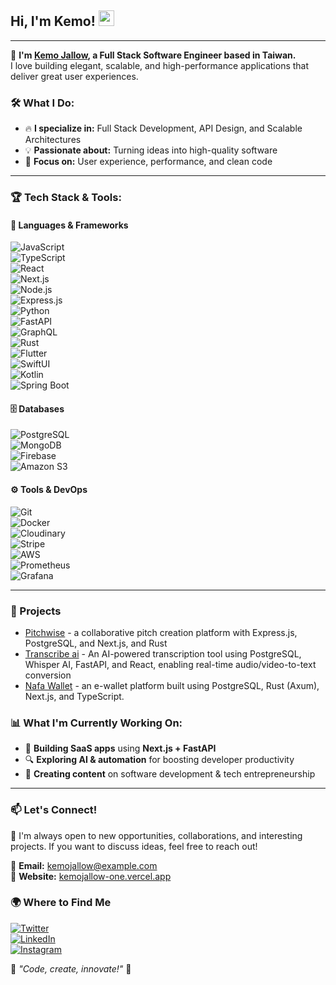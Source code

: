 ## Hi, I'm Kemo! <img src="https://media.giphy.com/media/hvRJCLFzcasrR4ia7z/giphy.gif" width="25px">


---

🚀 **I'm [Kemo Jallow](https://portfolio-ten-phi-89.vercel.app/), a Full Stack Software Engineer based in Taiwan.**  
I love building elegant, scalable, and high-performance applications that deliver great user experiences.  

### 🛠️ What I Do:
- 🔥 **I specialize in:** Full Stack Development, API Design, and Scalable Architectures  
- 💡 **Passionate about:** Turning ideas into high-quality software  
- 🎨 **Focus on:** User experience, performance, and clean code  

---

### 🏆 **Tech Stack & Tools:**
#### 🚀 **Languages & Frameworks**
![JavaScript](https://img.shields.io/badge/-JavaScript-F7DF1E?style=flat-square&logo=javascript&logoColor=black)  
![TypeScript](https://img.shields.io/badge/-TypeScript-3178C6?style=flat-square&logo=typescript&logoColor=white)  
![React](https://img.shields.io/badge/-React-61DAFB?style=flat-square&logo=react&logoColor=black)  
![Next.js](https://img.shields.io/badge/-Next.js-000000?style=flat-square&logo=nextdotjs&logoColor=white)  
![Node.js](https://img.shields.io/badge/-Node.js-339933?style=flat-square&logo=nodedotjs&logoColor=white)  
![Express.js](https://img.shields.io/badge/-Express.js-000000?style=flat-square&logo=express&logoColor=white)  
![Python](https://img.shields.io/badge/-Python-3776AB?style=flat-square&logo=python&logoColor=white)  
![FastAPI](https://img.shields.io/badge/-FastAPI-009688?style=flat-square&logo=fastapi&logoColor=white)  
![GraphQL](https://img.shields.io/badge/-GraphQL-E10098?style=flat-square&logo=graphql&logoColor=white)  
![Rust](https://img.shields.io/badge/-Rust-000000?style=flat-square&logo=rust&logoColor=white)  
![Flutter](https://img.shields.io/badge/-Flutter-02569B?style=flat-square&logo=flutter&logoColor=white)  
![SwiftUI](https://img.shields.io/badge/-SwiftUI-FA7343?style=flat-square&logo=swift&logoColor=white)  
![Kotlin](https://img.shields.io/badge/-Kotlin-0095D5?style=flat-square&logo=kotlin&logoColor=white)  
![Spring Boot](https://img.shields.io/badge/-Spring%20Boot-6DB33F?style=flat-square&logo=springboot&logoColor=white)  

#### 🗄️ **Databases**
![PostgreSQL](https://img.shields.io/badge/-PostgreSQL-336791?style=flat-square&logo=postgresql&logoColor=white)  
![MongoDB](https://img.shields.io/badge/-MongoDB-47A248?style=flat-square&logo=mongodb&logoColor=white)  
![Firebase](https://img.shields.io/badge/-Firebase-FFCA28?style=flat-square&logo=firebase&logoColor=black)  
![Amazon S3](https://img.shields.io/badge/-Amazon%20S3-569A31?style=flat-square&logo=amazonaws&logoColor=white)  

#### ⚙️ **Tools & DevOps**
![Git](https://img.shields.io/badge/-Git-F05032?style=flat-square&logo=git&logoColor=white)  
![Docker](https://img.shields.io/badge/-Docker-2496ED?style=flat-square&logo=docker&logoColor=white)  
![Cloudinary](https://img.shields.io/badge/-Cloudinary-3448C5?style=flat-square&logo=cloudinary&logoColor=white)  
![Stripe](https://img.shields.io/badge/-Stripe-008CDD?style=flat-square&logo=stripe&logoColor=white)  
![AWS](https://img.shields.io/badge/-AWS-232F3E?style=flat-square&logo=amazonaws&logoColor=white)  
![Prometheus](https://img.shields.io/badge/-Prometheus-E6522C?style=flat-square&logo=prometheus&logoColor=white)  
![Grafana](https://img.shields.io/badge/-Grafana-F46800?style=flat-square&logo=grafana&logoColor=white) 

---


### 🚀 Projects
- [Pitchwise](https://www.pitchwise.se/) -  a collaborative pitch creation platform with Express.js, PostgreSQL, and Next.js, and Rust
- [Transcribe ai](https://github.com/kemojal/on_track_frontend) - An AI-powered transcription tool using PostgreSQL, Whisper AI, FastAPI, and React, enabling real-time audio/video-to-text conversion
- [Nafa Wallet](https://github.com/kemojal/fat_fat_latest) - an e-wallet platform built using PostgreSQL, Rust (Axum), Next.js, and TypeScript.  






### 📊 **What I'm Currently Working On:**
- 🚀 **Building SaaS apps** using **Next.js + FastAPI**  
- 🔍 **Exploring AI & automation** for boosting developer productivity  
- 🎥 **Creating content** on software development & tech entrepreneurship  

---

### 📫 **Let's Connect!**
💬 I'm always open to new opportunities, collaborations, and interesting projects. If you want to discuss ideas, feel free to reach out!  

📩 **Email:** [kemojallow@example.com](mailto:kemo3855@yahoo.com.com)  
🔗 **Website:** [kemojallow-one.vercel.app](https://kemojallow-one.vercel.app/)  

### 🌍 Where to Find Me
[![Twitter](https://img.shields.io/badge/-Twitter-1DA1F2?style=flat-square&logo=twitter&logoColor=white)](https://x.com/kemojallow)  
[![LinkedIn](https://img.shields.io/badge/-LinkedIn-0077B5?style=flat-square&logo=linkedin&logoColor=white)](https://www.linkedin.com/in/kemo-jallow-379b59103/)  
[![Instagram](https://img.shields.io/badge/-Instagram-E4405F?style=flat-square&logo=instagram&logoColor=white)](https://www.instagram.com/kemo_jallow/)  

🚀 *"Code, create, innovate!"* 🚀
